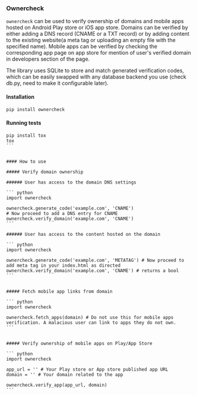 ### Ownercheck

`ownercheck` can be used to verify ownership of domains and mobile apps hosted on Android Play store or iOS app store. Domains can be verified by either adding a DNS record (CNAME or a TXT record) or by adding content to the existing website(a meta tag or uploading an empty file with the specified name). Mobile apps can be verified by checking the corresponding app page on app store for mention of user's verified domain in developers section of the page. 

The library uses SQLite to store and match generated verification codes, which can be easily swapped with any database backend you use (check db.py, need to make it configurable later).

#### Installation

``` bash
pip install ownercheck
````

#### Running tests

````
pip install tox 
tox
```


#### How to use

##### Verify domain ownership

###### User has access to the domain DNS settings

``` python
import ownercheck

ownercheck.generate_code('example.com', 'CNAME') 
# Now proceed to add a DNS entry for CNAME
ownercheck.verify_domain('example.com', 'CNAME')
```

###### User has access to the content hosted on the domain

``` python
import ownercheck

ownercheck.generate_code('example.com', 'METATAG') # Now proceed to add meta tag in your index.html as directed
ownercheck.verify_domain('example.com', 'CNAME') # returns a bool
```


##### Fetch mobile app links from domain

``` python
import ownercheck

ownercheck.fetch_apps(domain) # Do not use this for mobile apps verification. A malacious user can link to apps they do not own.
```


##### Verify ownership of mobile apps on Play/App Store 

``` python
import ownercheck

app_url = '' # Your Play store or App store published app URL    
domain = '' # Your domain related to the app    

ownercheck.verify_app(app_url, domain)
```


